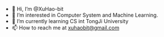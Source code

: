 - 👋 Hi, I’m @XuHao-bit
- 👀 I’m interested in Computer System and Machine Learning.
- 🌱 I’m currently learning CS int TongJi University
- 📫 How to reach me at xuhaobit@gmail.com

<!---
XuHao-bit/XuHao-bit is a ✨ special ✨ repository because its `README.md` (this file) appears on your GitHub profile.
You can click the Preview link to take a look at your changes.
--->
